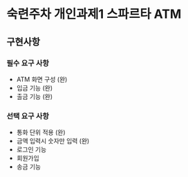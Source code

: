 # 숙련주차 개인과제1 스파르타 ATM

## 구현사항
### 필수 요구 사항
- ATM 화면 구성 (완)
- 입금 기능 (완)
- 출금 기능 (완)

### 선택 요구 사항
- 통화 단위 적용 (완)
- 금액 입력시 숫자만 입력 (완)
- 로그인 기능
- 회원가입
- 송금 기능


